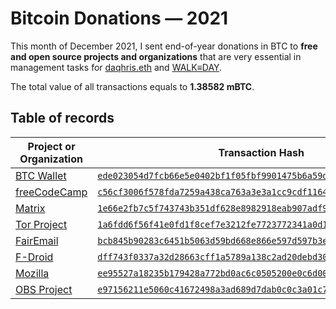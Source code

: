 # Bitcoin Donations — 2021 
This month of December 2021, I sent end-of-year donations in BTC to **free and open source projects and organizations** that are very essential in management tasks for [daqhris.eth](https://daqhris.com/crypto-growth-fund/) and [WALK≡DAY](https://awalkaday.art).  

The total value of all transactions equals to **1.38582 mBTC**.  

## Table of records  

Project or Organization | Transaction Hash | Amount (mBTC) 
----- | ----- | -----  
[BTC Wallet](https://github.com/bitcoin-wallet/bitcoin-wallet) | [`ede023054d7fcb66e5e0402bf1f05fbf9901475b6a59d97bb12758a0b1ac20ff`](https://live.blockcypher.com/btc/tx/ede023054d7fcb66e5e0402bf1f05fbf9901475b6a59d97bb12758a0b1ac20ff/) | 0.10566  
[freeCodeCamp](https://github.com/freeCodeCamp/freeCodeCamp) | [`c56cf3006f578fda7259a438ca763a3e3a1cc9cdf116405a83ea66e829758a50`](https://blockchair.com/bitcoin/transaction/c56cf3006f578fda7259a438ca763a3e3a1cc9cdf116405a83ea66e829758a50) | 0.22962 
[Matrix](https://github.com/matrix-org) | [`1e66e2fb7c5f743743b351df628e8982918eab907adf96066ac424a59085eddc`](https://blockchair.com/bitcoin/transaction/1e66e2fb7c5f743743b351df628e8982918eab907adf96066ac424a59085eddc) | 0.23285 
[Tor Project](https://github.com/torproject) | [`1a6fdd6f56f41e0fd1f8cef7e3212fe7723772341a0d1de81f5969d134ccb309`](https://live.blockcypher.com/btc/tx/1a6fdd6f56f41e0fd1f8cef7e3212fe7723772341a0d1de81f5969d134ccb309/) | 0.23297 
[FairEmail](https://github.com/M66B/FairEmail) | [`bcb845b90283c6451b5063d59bd668e866e597d597b3edf012e9211557a84805`](https://live.blockcypher.com/btc/tx/bcb845b90283c6451b5063d59bd668e866e597d597b3edf012e9211557a84805/) | 0.11572 
[F-Droid](https://github.com/f-droid/fdroidclient) | [`dff743f0337a32d28663cff1a5789a138c2ad20debd30ba935e58362acbf7a17`](https://live.blockcypher.com/btc/tx/dff743f0337a32d28663cff1a5789a138c2ad20debd30ba935e58362acbf7a17/) | 0.115 
[Mozilla](https://github.com/mozilla) | [`ee95527a18235b179428a772bd0ac6c0505200e0c6d00de582f98b1a7dbe29d8`](https://blockchair.com/bitcoin/transaction/ee95527a18235b179428a772bd0ac6c0505200e0c6d00de582f98b1a7dbe29d8) | 0.115 
[OBS Project](https://github.com/obsproject) | [`e97156211e5060c41672498a3ad689d7dab0c0c3a01c7cde4d9777f28a3c373b`](https://btc.com/btc/transaction/e97156211e5060c41672498a3ad689d7dab0c0c3a01c7cde4d9777f28a3c373b) | 0.239  
 
